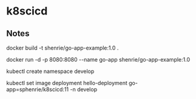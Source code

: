 # k8scicd


## Notes

docker build -t shenrie/go-app-example:1.0 .

docker run -d -p 8080:8080 --name go-app shenrie/go-app-example:1.0



kubectl create namespace develop

kubectl set image deployment hello-deployment go-app=sphenrie/k8scicd:11 -n develop